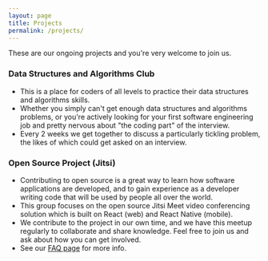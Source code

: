 ```yaml
---
layout: page
title: Projects
permalink: /projects/
---
```


These are our ongoing projects and you're very welcome to join us.

### Data Structures and Algorithms Club

- This is a place for coders of all levels to practice their data structures and algorithms skills. 
- Whether you simply can't get enough data structures and algorithms problems, or you're actively looking for your first software engineering job and pretty nervous about "the coding part" of the interview.
- Every 2 weeks we get together to discuss a particularly tickling problem, the likes of which could get asked on an interview.
  
### Open Source Project (Jitsi)

* Contributing to open source is a great way to learn how software applications are developed, and to gain experience as a developer writing code that will be used by people all over the world.
* This group focuses on the open source Jitsi Meet video conferencing solution which is built on React (web) and React Native (mobile).
* We contribute to the project in our own time, and we have this meetup regularly to collaborate and share knowledge. Feel free to join us and ask about how you can get involved.
* See our [FAQ page](faq.markdown) for more info.
